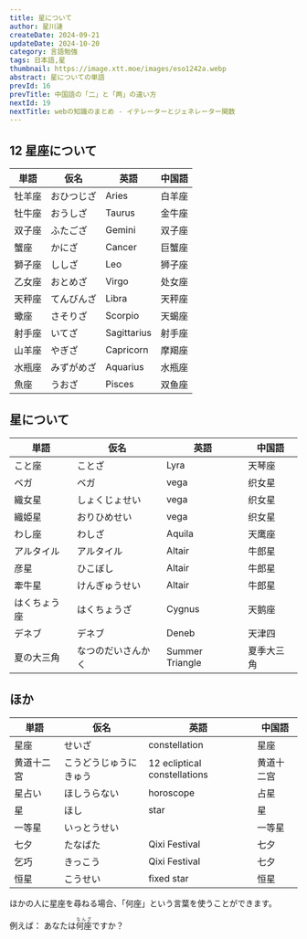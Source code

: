 ```yaml
---
title: 星について
author: 星川漣
createDate: 2024-09-21
updateDate: 2024-10-20
category: 言語勉強
tags: 日本語,星
thumbnail: https://image.xtt.moe/images/eso1242a.webp
abstract: 星についての単語
prevId: 16
prevTitle: 中国語の「二」と「两」の違い方
nextId: 19
nextTitle: webの知識のまとめ - イテレーターとジェネレーター関数
---
```


## 12 星座について

| 単語   | 仮名       | 英語        | 中国語 |
| ------ | ---------- | ----------- | ------ |
| 牡羊座 | おひつじざ | Aries       | 白羊座 |
| 牡牛座 | おうしざ   | Taurus      | 金牛座 |
| 双子座 | ふたござ   | Gemini      | 双子座 |
| 蟹座   | かにざ     | Cancer      | 巨蟹座 |
| 獅子座 | ししざ     | Leo         | 狮子座 |
| 乙女座 | おとめざ   | Virgo       | 处女座 |
| 天秤座 | てんびんざ | Libra       | 天秤座 |
| 蠍座   | さそりざ   | Scorpio     | 天蝎座 |
| 射手座 | いてざ     | Sagittarius | 射手座 |
| 山羊座 | やぎざ     | Capricorn   | 摩羯座 |
| 水瓶座 | みずがめざ | Aquarius    | 水瓶座 |
| 魚座   | うおざ     | Pisces      | 双鱼座 |

## 星について

| 単語         | 仮名               | 英語            | 中国語     |
| ------------ | ------------------ | --------------- | ---------- |
| こと座       | ことざ             | Lyra            | 天琴座     |
| ベガ         | ベガ               | vega            | 织女星     |
| 織女星       | しょくじょせい     | vega            | 织女星     |
| 織姫星       | おりひめせい       | vega            | 织女星     |
| わし座       | わしざ             | Aquila          | 天鹰座     |
| アルタイル   | アルタイル         | Altair          | 牛郎星     |
| 彦星         | ひこぼし           | Altair          | 牛郎星     |
| 牽牛星       | けんぎゅうせい     | Altair          | 牛郎星     |
| はくちょう座 | はくちょうざ       | Cygnus          | 天鹅座     |
| デネブ       | デネブ             | Deneb           | 天津四     |
| 夏の大三角   | なつのだいさんかく | Summer Triangle | 夏季大三角 |

## ほか

| 単語       | 仮名                   | 英語                         | 中国語     |
| ---------- | ---------------------- | ---------------------------- | ---------- |
| 星座       | せいざ                 | constellation                | 星座       |
| 黄道十二宮 | こうどうじゅうにきゅう | 12 ecliptical constellations | 黄道十二宫 |
| 星占い     | ほしうらない           | horoscope                    | 占星       |
| 星         | ほし                   | star                         | 星         |
| 一等星     | いっとうせい           |                              | 一等星     |
| 七夕       | たなばた               | Qixi Festival                | 七夕       |
| 乞巧　　   | きっこう               | Qixi Festival                | 七夕       |
| 恒星       | こうせい               | fixed star                   | 恒星       |

ほかの人に星座を尋ねる場合、「何座」という言葉を使うことができます。

例えば： あなたは<ruby>何座<rt>なんざ</rt></ruby>ですか？
